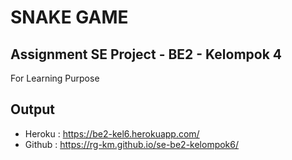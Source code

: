 # SNAKE GAME
## Assignment SE Project - BE2 - Kelompok 4
For Learning Purpose

## Output
- Heroku : https://be2-kel6.herokuapp.com/
- Github : https://rg-km.github.io/se-be2-kelompok6/

